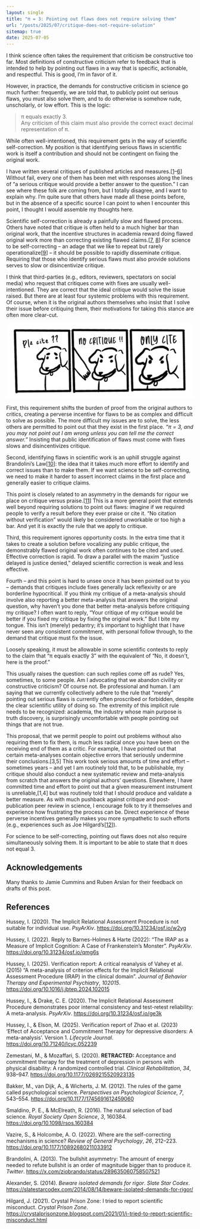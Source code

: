 ```yaml
---
layout: single
title: "π = 3: Pointing out flaws does not require solving them"
url: "/posts/2025/07/critique-does-not-require-solution"
sitemap: true
date: 2025-07-05
---
```


I think science often takes the requirement that criticism be constructive too far. Most definitions of constructive criticism refer to feedback that is intended to help by pointing out flaws in a way that is specific, actionable, and respectful. This is good, I’m in favor of it. 

However, in practice, the demands for constructive criticism in science go much further: frequently, we are told that, to publicly point out serious flaws, you must also solve them, and to do otherwise is somehow rude, unscholarly, or low effort. This is the logic:

> π equals exactly 3.  
> Any criticism of this claim must also provide the correct exact decimal representation of π.

While often well-intentioned, this requirement gets in the way of scientific self-correction. My position is that identifying serious flaws in scientific work is itself a contribution and should not be contingent on fixing the original work.

I have written several critiques of published articles and measures.[<a href="#ref1">1</a>–<a href="#ref6">6</a>] Without fail, every one of them has been met with responses along the lines of “a serious critique would provide a better answer to the question.” I can see where these folk are coming from, but I totally disagree, and I want to explain why. I’m quite sure that others have made all these points before, but in the absence of a specific source I can point to when I encounter this point, I thought I would assemble my thoughts here. 

Scientific self-correction is already a painfully slow and flawed process. Others have noted that critique is often held to a much higher bar than original work, that the incentive structures in academia reward doing flawed original work more than correcting existing flawed claims.[<a href="#ref7">7</a>, <a href="#ref8">8</a>] For science to be self-correcting – an adage that we like to repeat but rarely operationalize[<a href="#ref9">9</a>] – it should be possible to rapidly disseminate critique. Requiring that those who identify serious flaws must also provide solutions serves to slow or disincentivize critique. 

I think that third-parties (e.g., editors, reviewers, spectators on social media) who request that critiques come with fixes are usually well-intentioned. They are correct that the ideal critique would solve the issue raised. But there are at least four systemic problems with this requirement. Of course, when it is the original authors themselves who insist that I solve their issue before critiquing them, their motivations for taking this stance are often more clear-cut.

![no critique, only cite 3 panel](no_critique_only_cite_3_panel.png)

First, this requirement shifts the burden of proof from the original authors to critics, creating a perverse incentive for flaws to be as complex and difficult to solve as possible. The more difficult my issues are to solve, the less others are permitted to point out that they exist in the first place. *“π = 3, and you may not point out I am wrong unless you can tell me the correct answer.”* Insisting that public identification of flaws must come with fixes slows and disincentivizes critique. 

Second, identifying flaws in scientific work is an uphill struggle against Brandolini’s Law[<a href="#ref10">10</a>]: the idea that it takes much more effort to identify and correct issues than to make them. If we want science to be self-correcting, we need to make it harder to assert incorrect claims in the first place and generally easier to critique claims. 

This point is closely related to an asymmetry in the demands for rigour we place on critique versus praise.[<a href="#ref11">11</a>] This is a more general point that extends well beyond requiring solutions to point out flaws: imagine if we required people to verify a result before they ever praise or cite it. “No citation without verification” would likely be considered unworkable or too high a bar. And yet it is exactly the rule that we apply to critique. 

Third, this requirement ignores opportunity costs. In the extra time that it takes to create a solution before vocalizing any public critique, the demonstrably flawed original work often continues to be cited and used. Effective correction is rapid. To draw a parallel with the maxim “justice delayed is justice denied,” delayed scientific correction is weak and less effective.

Fourth – and this point is hard to unsee once it has been pointed out to you – demands that critiques include fixes generally lack reflexivity or are borderline hypocritical. If you think my critique of a meta-analysis should involve also reporting a better meta-analysis that answers the original question, why haven’t you done that better meta-analysis before critiquing my critique? I often want to reply, “Your critique of my critique would be better if you fixed my critique by fixing the original work.” But I bite my tongue. This isn’t (merely) pedantry; it’s important to highlight that I have never seen any consistent commitment, with personal follow through, to the demand that critique must fix the issue. 

Loosely speaking, it must be allowable in some scientific contexts to reply to the claim that “π equals exactly 3” with the equivalent of “No, it doesn't, here is the proof.” 

This usually raises the question: can such replies come off as rude? Yes, sometimes, to some people. Am I advocating that we abandon civility or constructive criticism? Of course not. Be professional and human. I am saying that we currently collectively adhere to the rule that “merely” pointing out serious flaws is currently often proscribed or forbidden, despite the clear scientific utility of doing so. The extremity of this implicit rule needs to be recognized: academia, the industry whose main purpose is truth discovery, is surprisingly uncomfortable with people pointing out things that are not true.

This proposal, that we permit people to point out problems without also requiring them to fix them, is much less radical once you have been on the receiving end of them as a critic. For example, I have pointed out that certain meta-analyses contain objective errors that seriously undermine their conclusions.[3,5] This work took serious amounts of time and effort – sometimes years – and yet I am routinely told that, to be publishable, my critique should also conduct a new systematic review and meta-analysis from scratch that answers the original authors’ questions. Elsewhere, I have committed time and effort to point out that a given measurement instrument is unreliable,[1,4] but was routinely told that I should produce and validate a better measure. As with much pushback against critique and post-publication peer review in science, I encourage folk to try it themselves and experience how frustrating the process can be. Direct experience of these perverse incentives generally makes you more sympathetic to such efforts (e.g., experiences such as Joe Hilgard’s[<a href="#ref12">12</a>]).

For science to be self-correcting, pointing out flaws does not also require simultaneously solving them. It is important to be able to state that π does not equal 3.

## Acknowledgements

Many thanks to Jamie Cummins and Ruben Arslan for their feedback on drafts of this post.

## References

<p id="ref1">Hussey, I. (2020). The Implicit Relational Assessment Procedure is not suitable for individual use. <em>PsyArXiv</em>. <a href="https://doi.org/10.31234/osf.io/w2yg">https://doi.org/10.31234/osf.io/w2yg</a></p>
<p id="ref2">Hussey, I. (2022). Reply to Barnes-Holmes & Harte (2022): “The IRAP as a Measure of Implicit Cognition: A Case of Frankenstein’s Monster”. <em>PsyArXiv</em>. <a href="https://doi.org/10.31234/osf.io/qmg6s">https://doi.org/10.31234/osf.io/qmg6s</a></p>
<p id="ref3">Hussey, I. (2025). Verification report: A critical reanalysis of Vahey et al. (2015) “A meta-analysis of criterion effects for the Implicit Relational Assessment Procedure (IRAP) in the clinical domain”. <em>Journal of Behavior Therapy and Experimental Psychiatry</em>, <em>102015</em>. <a href="https://doi.org/10.1016/j.jbtep.2024.102015">https://doi.org/10.1016/j.jbtep.2024.102015</a></p>
<p id="ref4">Hussey, I., & Drake, C. E. (2020). The Implicit Relational Assessment Procedure demonstrates poor internal consistency and test-retest reliability: A meta-analysis. <em>PsyArXiv</em>. <a href="https://doi.org/10.31234/osf.io/ge3k">https://doi.org/10.31234/osf.io/ge3k</a></p>
<p id="ref5">Hussey, I., & Elson, M. (2025). Verification report of Zhao et al. (2023) ‘Effect of Acceptance and Commitment Therapy for depressive disorders: A meta-analysis’. Version 1. <em>Lifecycle Journal</em>. <a href="https://doi.org/10.71240/lcyc.052239">https://doi.org/10.71240/lcyc.052239</a></p>
<p id="ref6">Zemestani, M., & Mozaffari, S. (2020). <strong>RETRACTED:</strong> Acceptance and commitment therapy for the treatment of depression in persons with physical disability: A randomized controlled trial. <em>Clinical Rehabilitation</em>, <em>34</em>, 938–947. <a href="https://doi.org/10.1177/0269215520923135">https://doi.org/10.1177/0269215520923135</a></p>
<p id="ref7">Bakker, M., van Dijk, A., & Wicherts, J. M. (2012). The rules of the game called psychological science. <em>Perspectives on Psychological Science</em>, <em>7</em>, 543–554. <a href="https://doi.org/10.1177/1745691612459060">https://doi.org/10.1177/1745691612459060</a></p>
<p id="ref8">Smaldino, P. E., & McElreath, R. (2016). The natural selection of bad science. <em>Royal Society Open Science</em>, <em>3</em>, 160384. <a href="https://doi.org/10.1098/rsos.160384">https://doi.org/10.1098/rsos.160384</a></p>
<p id="ref9">Vazire, S., & Holcombe, A. O. (2022). Where are the self-correcting mechanisms in science? <em>Review of General Psychology</em>, <em>26</em>, 212–223. <a href="https://doi.org/10.1177/10892680211033912">https://doi.org/10.1177/10892680211033912</a></p>
<p id="ref10">Brandolini, A. (2013). The bullshit asymmetry: The amount of energy needed to refute bullshit is an order of magnitude bigger than to produce it. <em>Twitter</em>. <a href="https://x.com/ziobrando/status/289635060758507521">https://x.com/ziobrando/status/289635060758507521</a></p>
<p id="ref11">Alexander, S. (2014). <em>Beware isolated demands for rigor</em>. <em>Slate Star Codex</em>. <a href="https://slatestarcodex.com/2014/08/14/beware-isolated-demands-for-rigor/">https://slatestarcodex.com/2014/08/14/beware-isolated-demands-for-rigor/</a></p>
<p id="ref12">Hilgard, J. (2021). Crystal Prison Zone: I tried to report scientific misconduct. <em>Crystal Prison Zone</em>. <a href="https://crystalprisonzone.blogspot.com/2021/01/i-tried-to-report-scientific-misconduct.html">https://crystalprisonzone.blogspot.com/2021/01/i-tried-to-report-scientific-misconduct.html</a></p>
